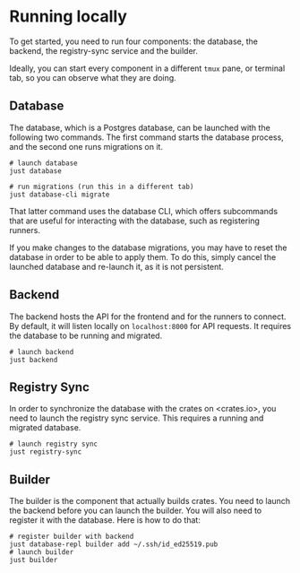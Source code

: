 # Running locally

To get started, you need to run four components: the database, the backend, the
registry-sync service and the builder.

Ideally, you can start every component in a different `tmux` pane, or terminal
tab, so you can observe what they are doing.

## Database

The database, which is a Postgres database, can be launched with the following
two commands. The first command starts the database process, and the second one
runs migrations on it.

```
# launch database
just database

# run migrations (run this in a different tab)
just database-cli migrate
```

That latter command uses the database CLI, which offers subcommands that are
useful for interacting with the database, such as registering runners.

If you make changes to the database migrations, you may have to reset the
database in order to be able to apply them. To do this, simply cancel the
launched database and re-launch it, as it is not persistent.

## Backend

The backend hosts the API for the frontend and for the runners to connect. By default,
it will listen locally on `localhost:8000` for API requests. It requires the database
to be running and migrated.

```
# launch backend
just backend
```

## Registry Sync

In order to synchronize the database with the crates on <crates.io>, you need to
launch the registry sync service. This requires a running and migrated database.

```
# launch registry sync
just registry-sync
```

## Builder

The builder is the component that actually builds crates. You need to launch
the backend before you can launch the builder. You will also need to register
it with the database. Here is how to do that:

```
# register builder with backend
just database-repl builder add ~/.ssh/id_ed25519.pub
# launch builder
just builder
```


